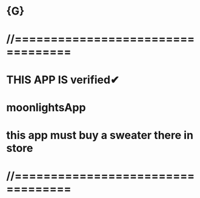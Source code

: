 # {G}

# //==================================

# THIS APP IS verified✔ 
# moonlightsApp
# this app must buy a sweater there in store

# //==================================